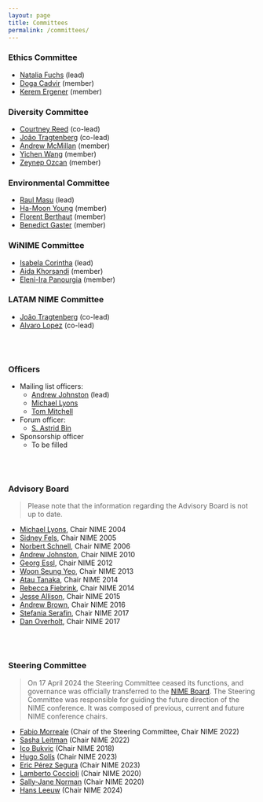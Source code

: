 ```yaml
---
layout: page
title: Committees
permalink: /committees/
---
```



### Ethics Committee
* [Natalia Fuchs](http://artypical.com/) (lead)
* [Doga Cadvir](https://www.dogacavdir.com/) (member)
* [Kerem Ergener](https://www.keremergener.com/) (member)

### Diversity Committee
* [Courtney Reed](https://www.lborolondon.ac.uk/staff/courtney-n-reed/) (co-lead)
* [João Tragtenberg](https://www.linkedin.com/in/jo%C3%A3o-tragtenberg-23240859) (co-lead)
* [Andrew McMillan](https://andrewmcmillan.weebly.com/) (member)
* [Yichen Wang](https://yichenwangs.github.io/) (member)
* [Zeynep Ozcan](http://zeynepozcan.net/) (member)

### Environmental Committee
* [Raul Masu](https://raulmasu.org/) (lead)
* [Ha-Moon Young](https://www.sustainable-music.org/) (member)
* [Florent Berthaut](https://pro.univ-lille.fr/florent-berthaut) (member)
* [Benedict Gaster](https://people.uwe.ac.uk/Person/BenedictGaster) (member)

### WiNIME Committee
* [Isabela Corintha](https://www.linkedin.com/in/isabela-corintha-almeida-89a88230/) (lead)
* [Aida Khorsandi](https://www.rcmusic.com/bios/aida-khorsandi) (member)
* [Eleni-Ira Panourgia](https://eleniirapanourgia.com/) (member)

### LATAM NIME Committee
* [João Tragtenberg](https://www.linkedin.com/in/jo%C3%A3o-tragtenberg-23240859) (co-lead)
* [Alvaro Lopez](https://www.linkedin.com/in/alvaro-e-lopez-duarte/) (co-lead)

<br/><br/>

### Officers
* Mailing list officers:
	- [Andrew Johnston](http://andrewjohnston.net/) (lead)
	- [Michael Lyons](https://www.linkedin.com/in/michaeljlyons)
	- [Tom Mitchell](https://people.uwe.ac.uk/Person/TomMitchell)
* Forum officer:
	- [S. Astrid Bin](https://www.astridbin.com/)
* Sponsorship officer
	- To be filled

<br/><br/>

### Advisory Board
> Please note that the information regarding the Advisory Board is not up to date.
* [Michael Lyons](https://www.ritsumei.ac.jp/cias/about/faculty/teacher/article/?id=31), Chair NIME 2004
* [Sidney Fels](https://ece.ubc.ca/sid-fels/), Chair NIME 2005
* [Norbert Schnell](https://www.hfm-trossingen.de/hochschule/personen/detail/norbert-schnell), Chair NIME 2006
* [Andrew Johnston](https://profiles.uts.edu.au/Andrew.Johnston), Chair NIME 2010
* [Georg Essl](https://uwm.edu/math/people/essl-georg/), Chair NIME 2012
* [Woon Seung Yeo](https://www.ewha.ac.kr/ewhaen/academics/convergence-prof.do?mode=view&pId=eDR5KEJsvxa29NU80yZXDw%3D%3D), Chair NIME 2013
* [Atau Tanaka](https://www.gold.ac.uk/computing/people/tanaka-atau/), Chair NIME 2014
* [Rebecca Fiebrink](https://researchers.arts.ac.uk/1594-rebecca-fiebrinkl), Chair NIME 2014
* [Jesse Allison](https://www.lsu.edu/cmda/music/people/faculty/allison.php), Chair NIME 2015
* [Andrew Brown](https://experts.griffith.edu.au/18549-andrew-brown), Chair NIME 2016
* [Stefania Serafin](https://vbn.aau.dk/en/persons/107881), Chair NIME 2017
* [Dan Overholt](https://vbn.aau.dk/da/persons/dano), Chair NIME 2017

<br/><br/>

### Steering Committee
> On 17 April 2024 the Steering Committee ceased its functions, and governance was officially transferred to the [NIME Board](https://nime.org/board/). The Steering Committee was responsible for guiding the future direction of the NIME conference. It was composed of previous, current and future NIME conference chairs.

* [Fabio Morreale](https://profiles.auckland.ac.nz/f-morreale) (Chair of the Steering Committee, Chair NIME 2022)
* [Sasha Leitman](http://sashaleitman.com/) (Chair NIME 2022)
* [Ico Bukvic](http://imi.aau.dk/~sts/) (Chair NIME 2018)
* [Hugo Solís](http://hugosolis.net/en) (Chair NIME 2023)
* [Eric Pérez Segura](https://mx.linkedin.com/in/eric-p%C3%A9rez-segura-358b919b) (Chair NIME 2023)
* [Lamberto Coccioli](https://www.bcu.ac.uk/conservatoire/research/research-staff/lamberto-coccioli) (Chair NIME 2020)
* [Sally-Jane Norman](https://people.wgtn.ac.nz/sallyjane.norman)  (Chair NIME 2020)
* [Hans Leeuw](https://www.hku.nl/en/research/research-areas/technology/music-design/hans-leeuw) (Chair NIME 2024)